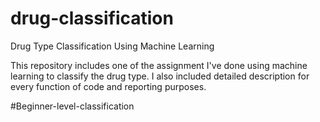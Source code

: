 # drug-classification
Drug Type Classification Using Machine Learning 

This repository includes one of the assignment I've done using machine learning to classify the drug type. I also included detailed description for every function of code and reporting purposes.

#Beginner-level-classification
